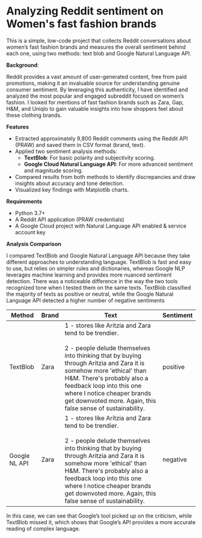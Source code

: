# Analyzing Reddit sentiment on Women's fast fashion brands

 This is a  simple, low-code project that collects Reddit conversations about women’s fast fashion brands and measures the overall sentiment behind each one, using two methods: text blob and Google Natural Language API.

**Background**:

Reddit provides a vast amount of user-generated content, free from paid promotions, making it an invaluable source for understanding genuine consumer sentiment. By leveraging this authenticity, I have identified and analyzed the most popular and engaged subreddit focused on women’s fashion. I looked for mentions of fast fashion brands such as Zara, Gap, H&M, and Uniqlo to gain valuable insights into how shoppers feel about these clothing brands.


**Features**

- Extracted approximately 9,800 Reddit comments using the Reddit API (PRAW) and saved them in CSV format (brand, text).
- Applied two sentiment analysis methods:
    - **TextBlob**: For basic polarity and subjectivity scoring.
    - **Google Cloud Natural Language API**: For more advanced sentiment and magnitude scoring.
- Compared results from both methods to identify discrepancies and draw insights about accuracy and tone detection.
- Visualized key findings with Matplotlib charts.



**Requirements**

- Python 3.7+    
- A Reddit API application (PRAW credentials)  
- A Google Cloud project with Natural Language API enabled & service account key


**Analysis Comparison**

I compared TextBlob and Google Natural Language API because they take different approaches to understanding language. TextBlob is fast and easy to use, but relies on simpler rules and dictionaries, whereas Google NLP leverages machine learning and provides more nuanced sentiment detection.
There was a noticeable difference in the way the two tools recognized tone when I tested them on the same texts. TextBlob classified the majority of texts as positive or neutral, while the Google Natural Language API detected a higher number of negative sentiments

| Method         | Brand | Text                                                                                                                                                                                                                                                                              | Sentiment |
|----------------|-------|-----------------------------------------------------------------------------------------------------------------------------------------------------------------------------------------------------------------------------------------------------------------------------------|-----------|
| TextBlob       | Zara  | 1 - stores like Aritzia and Zara tend to be trendier.<br><br>2 - people delude themselves into thinking that by buying through Aritzia and Zara it is somehow more 'ethical' than H&M. There's probably also a feedback loop into this one where I notice cheaper brands get downvoted more. Again, this false sense of sustainability. | positive  |
| Google NL API  | Zara  | 1 - stores like Aritzia and Zara tend to be trendier.<br><br>2 - people delude themselves into thinking that by buying through Aritzia and Zara it is somehow more 'ethical' than H&M. There's probably also a feedback loop into this one where I notice cheaper brands get downvoted more. Again, this false sense of sustainability. | negative  |<br>



In this case, we can see that Google’s tool picked up on the criticism, while TextBlob missed it, which shows that Google’s API provides a more accurate reading of complex language.

